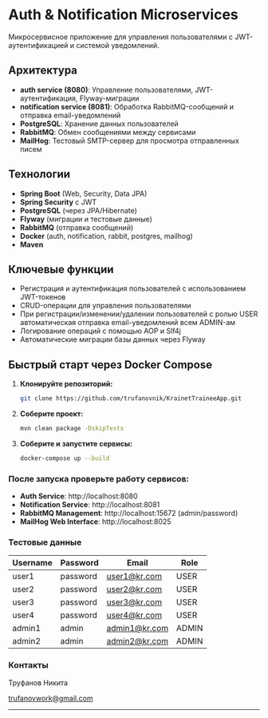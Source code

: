 # Auth & Notification Microservices

Микросервисное приложение для управления пользователями с JWT-аутентификацией и системой уведомлений.

## Архитектура
- **auth service (8080)**: Управление пользователями, JWT-аутентификация, Flyway-миграции
- **notification service (8081)**: Обработка RabbitMQ-сообщений и отправка email-уведомлений
- **PostgreSQL**: Хранение данных пользователей
- **RabbitMQ**: Обмен сообщениями между сервисами
- **MailHog**: Тестовый SMTP-сервер для просмотра отправленных писем

## Технологии
- **Spring Boot** (Web, Security, Data JPA)
- **Spring Security** с JWT
- **PostgreSQL** (через JPA/Hibernate)
- **Flyway** (миграции и тестовые данные)
- **RabbitMQ** (отправка сообщений)
- **Docker** (auth, notification, rabbit, postgres, mailhog)
- **Maven**

## Ключевые функции
- Регистрация и аутентификация пользователей с использованием JWT-токенов
- CRUD-операции для управления пользователями
- При регистрации/изменении/удалении пользователей с ролью USER автоматическая отправка email-уведомлений всем ADMIN-ам
- Логирование операций с помощью AOP и Slf4j
- Автоматические миграции базы данных через Flyway

## Быстрый старт через Docker Compose

1. **Клонируйте репозиторий:**
   ```bash
   git clone https://github.com/trufanovnik/KrainetTraineeApp.git
   ```
2. **Соберите проект:**
   ```bash
   mvn clean package -DskipTests
   ```
3. **Соберите и запустите сервисы:**
   ```bash
   docker-compose up --build
   ```
   
### После запуска проверьте работу сервисов:

- **Auth Service**: http://localhost:8080
- **Notification Service**: http://localhost:8081
- **RabbitMQ Management**: http://localhost:15672 (admin/password)
- **MailHog Web Interface**: http://localhost:8025

### Тестовые данные 

| Username | Password | Email        | Role   |
|----------|----------|--------------|--------|
| user1    | password | user1@kr.com | USER   |
| user2    | password | user2@kr.com | USER   |
| user3    | password | user3@kr.com | USER   |
| user4    | password | user4@kr.com | USER   |
| admin1   | admin    | admin1@kr.com| ADMIN  |
| admin2   | admin    | admin2@kr.com| ADMIN  |


### Контакты
Труфанов Никита

trufanovwork@gmail.com

---